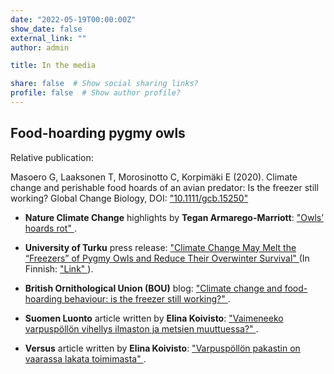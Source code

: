 ```yaml
---
date: "2022-05-19T00:00:00Z"
show_date: false
external_link: ""
author: admin

title: In the media

share: false  # Show social sharing links?
profile: false  # Show author profile?
---
```


## Food-hoarding pygmy owls

Relative publication: 

Masoero G, Laaksonen T, Morosinotto C, Korpimäki E (2020). Climate change and perishable food hoards of an avian predator: Is the freezer still working? Global Change Biology, DOI: <a href="https://onlinelibrary.wiley.com/doi/10.1111/gcb.15250">"10.1111/gcb.15250" </a> 


- __Nature Climate Change__ highlights by __Tegan Armarego-Marriott__: <a href="https://www.nature.com/articles/s41558-020-0903-0
">"Owls’ hoards rot" </a>.

- __University of Turku__ press release: <a href="https://www.utu.fi/en/news/press-release/climate-change-may-melt-the-freezers-of-pygmy-owls-and-reduce-their-overwinter">"Climate Change May Melt the “Freezers” of Pygmy Owls and Reduce Their Overwinter Survival" </a> (In Finnish: <a href="https://www.utu.fi/fi/ajankohtaista/mediatiedote/ilmastonmuutos-voi-sulattaa-varpuspollojen-pakastimet-ja-lisata-pollojen">"Link" </a> ).  

- __British Ornithological Union (BOU)__ blog: <a href="https://bou.org.uk/blog-masoero-pygmy-owl-climate-change-food-hoard/">"Climate change and food-hoarding behaviour: is the freezer still working?" </a>.

- __Suomen Luonto__ article written by __Elina Koivisto__: <a href="https://suomenluonto.fi/artikkelit/vaimeneeko-varpuspollon-vihellys-ilmaston-ja-metsien-muuttuessa/">"Vaimeneeko varpuspöllön vihellys ilmaston ja metsien muuttuessa?" </a>.

- __Versus__ article written by __Elina Koivisto__: <a href="https://www.versuslehti.fi/kriittinen-tila/varpuspollon-pakastin-on-vaarassa-lakata-toimimasta/">"Varpuspöllön pakastin on vaarassa lakata toimimasta" </a>.
  

